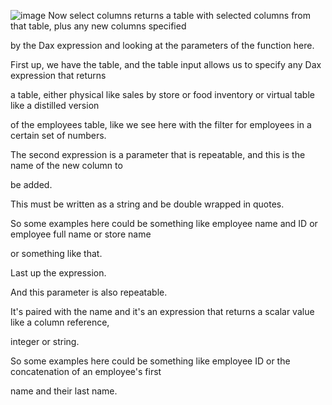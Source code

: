

![image](https://github.com/liubovkyry/DAX/assets/118057504/6f040550-a996-4a6b-bc22-3ee7d2c7b05c)
Now select columns returns a table with selected columns from that table, plus any new columns specified

by the Dax expression and looking at the parameters of the function here.

First up, we have the table, and the table input allows us to specify any Dax expression that returns

a table, either physical like sales by store or food inventory or virtual table like a distilled version

of the employees table, like we see here with the filter for employees in a certain set of numbers.

The second expression is a parameter that is repeatable, and this is the name of the new column to

be added.

This must be written as a string and be double wrapped in quotes.

So some examples here could be something like employee name and ID or employee full name or store name

or something like that.

Last up the expression.

And this parameter is also repeatable.

It's paired with the name and it's an expression that returns a scalar value like a column reference,

integer or string.

So some examples here could be something like employee ID or the concatenation of an employee's first

name and their last name.
